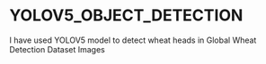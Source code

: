 # YOLOV5_OBJECT_DETECTION

I have used YOLOV5 model to detect wheat heads in Global Wheat Detection Dataset Images
